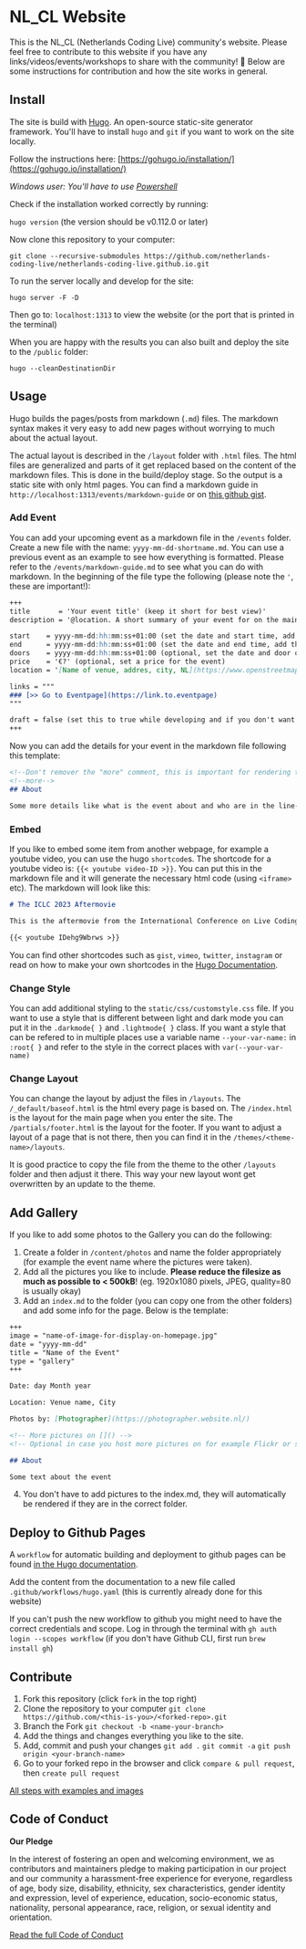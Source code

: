 # NL_CL Website

This is the NL_CL (Netherlands Coding Live) community's website. Please feel free to contribute to this website if you have any links/videos/events/workshops to share with the community! 🎉 Below are some instructions for contribution and how the site works in general.

## Install

The site is build with [Hugo](https://gohugo.io/). An open-source static-site generator framework. You'll have to install `hugo` and `git` if you want to work on the site locally.

Follow the instructions here: [https://gohugo.io/installation/](https://gohugo.io/installation/)

*Windows user: You'll have to use [Powershell](https://learn.microsoft.com/en-us/powershell/scripting/install/installing-powershell-on-windows?view=powershell-7.4)*

Check if the installation worked correctly by running: 

`hugo version` (the version should be v0.112.0 or later)

Now clone this repository to your computer: 

`git clone --recursive-submodules https://github.com/netherlands-coding-live/netherlands-coding-live.github.io.git`

To run the server locally and develop for the site:

`hugo server -F -D`

Then go to: `localhost:1313` to view the website (or the port that is printed in the terminal)

When you are happy with the results you can also built and deploy the site to the `/public` folder:

`hugo --cleanDestinationDir`

## Usage

Hugo builds the pages/posts from markdown (`.md`) files. The markdown syntax makes it very easy to add new pages without worrying to much about the actual layout.

The actual layout is described in the `/layout` folder with `.html` files. The html files are generalized and parts of it get replaced based on the content of the markdown files. This is done in the build/deploy stage. So the output is a static site with only html pages. You can find a markdown guide in `http://localhost:1313/events/markdown-guide` or on [this github gist](https://gist.github.com/cuonggt/9b7d08a597b167299f0d#file-markdown_guide-md).

### Add Event

You can add your upcoming event as a markdown file in the `/events` folder. Create a new file with the name: `yyyy-mm-dd-shortname.md`. You can use a previous event as an example to see how everything is formatted. Please refer to the `/events/markdown-guide.md` to see what you can do with markdown. In the beginning of the file type the following (please note the `'`, these are important!):

```markdown
+++
title 		= 'Your event title' (keep it short for best view)'
description = '@location. A short summary of your event for on the main page.'

start 	 = yyyy-mm-dd:hh:mm:ss+01:00 (set the date and start time, add the timezone with +01:00)
end 	 = yyyy-mm-dd:hh:mm:ss+01:00 (set the date and end time, add the timezone with +01:00)
doors 	 = yyyy-mm-dd:hh:mm:ss+01:00 (optional, set the date and door opening time, add the timezone with +01:00)
price 	 = '€?' (optional, set a price for the event)
location = '[Name of venue, addres, city, NL](https://www.openstreetmap.org/maps/link/here)'

links = """
### [>> Go to Eventpage](https://link.to.eventpage)
"""

draft = false (set this to true while developing and if you don't want to publish yet)
+++
```

Now you can add the details for your event in the markdown file following this template:

```markdown
<!--Don't remover the "more" comment, this is important for rendering the summary on the main page!-->
<!--more-->
## About

Some more details like what is the event about and who are in the line-up
```

### Embed

If you like to embed some item from another webpage, for example a youtube video, you can use the hugo `shortcode`s. The shortcode for a youtube video is: `{{< youtube video-ID >}}`. You can put this in the markdown file and it will generate the necessary html code (using `<iframe>` etc). The markdown will look like this:

```markdown
# The ICLC 2023 Aftermovie

This is the aftermovie from the International Conference on Live Coding 2023 in Utrecht.

{{< youtube IDehg9Wbrws >}}
```

You can find other shortcodes such as `gist`, `vimeo`, `twitter`, `instagram` or read on how to make your own shortcodes in the [Hugo Documentation](https://gohugo.io/content-management/shortcodes/).

### Change Style

You can add additional styling to the `static/css/customstyle.css` file. If you want to use a style that is different between light and dark mode you can put it in the `.darkmode{ }` and `.lightmode{ }` class. If you want a style that can be refered to in multiple places use a variable name `--your-var-name:` in `:root{ }` and refer to the style in the correct places with `var(--your-var-name)`

### Change Layout

You can change the layout by adjust the files in `/layouts`. The `/_default/baseof.html` is the html every page is based on. The `/index.html` is the layout for the main page when you enter the site. The `/partials/footer.html` is the layout for the footer. If you want to adjust a layout of a page that is not there, then you can find it in the `/themes/<theme-name>/layouts`. 

It is good practice to copy the file from the theme to the other `/layouts` folder and then adjust it there. This way your new layout wont get overwritten by an update to the theme.

## Add Gallery

If you like to add some photos to the Gallery you can do the following:

1. Create a folder in `/content/photos` and name the folder appropriately (for example the event name where the pictures were taken).
2. Add all the pictures you like to include. **Please reduce the filesize as much as possible to < 500kB**! (eg. 1920x1080 pixels, JPEG, quality=80 is usually okay)
3. Add an `index.md` to the folder (you can copy one from the other folders) and add some info for the page. Below is the template:

```markdown
+++
image = "name-of-image-for-display-on-homepage.jpg"
date = "yyyy-mm-dd"
title = "Name of the Event"
type = "gallery"
+++

Date: day Month year

Location: Venue name, City

Photos by: [Photographer](https://photographer.website.nl/)

<!-- More pictures on []() -->
<!-- Optional in case you host more pictures on for example Flickr or some other place -->

## About

Some text about the event
```

4. You don't have to add pictures to the index.md, they will automatically be rendered if they are in the correct folder.

## Deploy to Github Pages

A `workflow` for automatic building and deployment to github pages can be found [in the Hugo documentation](https://gohugo.io/hosting-and-deployment/hosting-on-github/).

Add the content from the documentation to a new file called `.github/workflows/hugo.yaml` (this is currently already done for this website)

If you can't push the new workflow to github you might need to have the correct credentials and scope. Log in through the terminal with `gh auth login --scopes workflow` (if you don't have Github CLI, first run `brew install gh`)

## Contribute

1. Fork this repository (click `fork` in the top right)
2. Clone the repository to your computer `git clone https://github.com/<this-is-you>/<forked-repo>.git`
3. Branch the Fork `git checkout -b <name-your-branch>`
4. Add the things and changes everything you like to the site.
6. Add, commit and push your changes `git add .` `git commit -a` `git push origin <your-branch-name>`
7. Go to your forked repo in the browser and click `compare & pull request`, then `create pull request`

[All steps with examples and images](https://github.com/firstcontributions/first-contributions/blob/master/README.md)

## Code of Conduct

**Our Pledge**

In the interest of fostering an open and welcoming environment, we as contributors and maintainers pledge to making participation in our project and our community a harassment-free experience for everyone, regardless of age, body size, disability, ethnicity, sex characteristics, gender identity and expression, level of experience, education, socio-economic status, nationality, personal appearance, race, religion, or sexual identity and orientation.

[Read the full Code of Conduct](/CODE_OF_CONDUCT.md)

